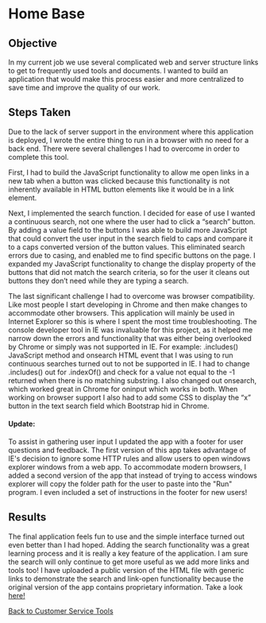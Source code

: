 # Home Base

## Objective
In my current job we use several complicated web and server structure links to get to frequently used tools and documents. I wanted to build an application that would make this process easier and more centralized to save time and improve the quality of our work.

## Steps Taken
Due to the lack of server support in the environment where this application is deployed, I wrote the entire thing to run in a browser with no need for a back end. There were several challenges I had to overcome in order to complete this tool. 
  
First, I had to build the JavaScript functionality to allow me open links in a new tab when a button was clicked because this functionality is not inherently available in HTML button elements like it would be in a link element. 
  
Next, I implemented the search function. I decided for ease of use I wanted a continuous search, not one where the user had to click a “search” button. By adding a value field to the buttons I was able to build more JavaScript that could convert the user input in the search field to caps and compare it to a caps converted version of the button values. This eliminated search errors due to casing, and enabled me to find specific buttons on the page. I expanded my JavaScript functionality to change the display property of the buttons that did not match the search criteria, so for the user it cleans out buttons they don’t need while they are typing a search.
  
The last significant challenge I had to overcome was browser compatibility. Like most people I start developing in Chrome and then make changes to accommodate other browsers. This application will mainly be used in Internet Explorer so this is where I spent the most time troubleshooting. The console developer tool in IE was invaluable for this project, as it helped me narrow down the errors and functionality that was either being overlooked by Chrome or simply was not supported in IE.
For example: .includes() JavaScript method and onsearch HTML event that I was using to run continuous searches turned out to not be supported in IE. I had to change .includes() out for .indexOf() and check for a value not equal to the -1 returned when there is no matching substring. I also changed out onsearch, which worked great in Chrome for oninput which works in both. When working on browser support I also had to add some CSS to display the “x” button in the text search field which Bootstrap hid in Chrome.

#### Update:
To assist in gathering user input I updated the app with a footer for user questions and feedback. The first version of this app takes advantage of IE's decision to ignore some HTTP rules and allow users to open windows explorer windows from a web app. To accommodate modern browsers, I added a second version of the app that instead of trying to access windows explorer will copy the folder path for the user to paste into the "Run" program. I even included a set of instructions in the footer for new users!

## Results
The final application feels fun to use and the simple interface turned out even better than I had hoped. Adding the search functionality was a great learning process and it is really a key feature of the application. I am sure the search will only continue to get more useful as we add more links and tools too! I have uploaded a public version of the HTML file with generic links to demonstrate the search and link-open functionality because the original version of the app contains proprietary information. Take a look [here!](https://filedn.com/lWYjvlpRciYBP9xzzyqgShB/Customer-Service-Tools/home_base/index_public.html)
  
[Back to Customer Service Tools](https://github.com/jhunschejones/Customer-Service-Tools)

